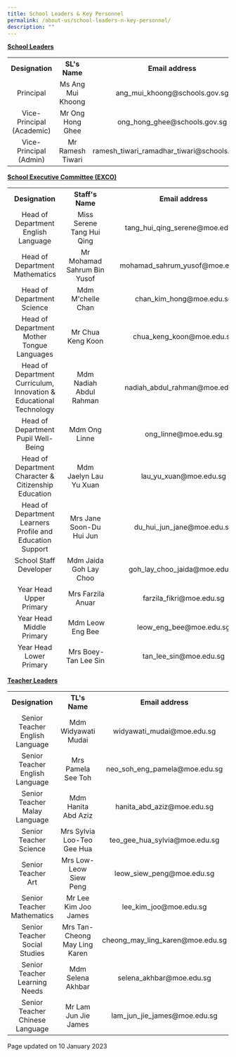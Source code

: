 ```yaml
---
title: School Leaders & Key Personnel
permalink: /about-us/school-leaders-n-key-personnel/
description: ""
---
```

<p><strong><u>School Leaders</u></strong></p>
<div>
<table>
<tbody>
<tr>
<th style="text-align: center;">Designation</th>
<th style="text-align: center;">SL's Name</th>
<th style="text-align: center;">Email address</th>
</tr>
<tr>
<td style="text-align: center;">Principal</td>
<td style="text-align: center;">Ms Ang Mui Khoong</td>
<td style="text-align: center;">ang_mui_khoong@schools.gov.sg</td>
</tr>
<tr>
<td style="text-align: center;">Vice-Principal (Academic)</td><td style="text-align: center;">Mr Ong Hong Ghee</td>
<td style="text-align: center;">ong_hong_ghee@schools.gov.sg</td>
</tr>
<tr>
<td style="text-align: center;">Vice-Principal (Admin)</td>
	<td style="text-align: center;">Mr Ramesh Tiwari</td>
<td style="text-align: center;">ramesh_tiwari_ramadhar_tiwari@schools.gov.sg</td>
</tr>
</tbody>
</table>
</div>
<p><strong><u>School Executive Committee (EXCO)</u></strong></p>
<div>
<table style="height: 1098px;">
<tbody>
<tr style="height: 18px;">
<th style="text-align: center; height: 18px; width: 212.922px;">Designation</th>
<th style="text-align: center; height: 18px; width: 146.25px;">Staff's Name</th>
<th style="text-align: center; height: 18px; width: 305.828px;">Email address</th>
</tr>
<tr style="height: 36px;">
<td style="text-align: center; height: 36px; width: 212.922px;">Head of Department<br>English Language</td>
<td style="text-align: center; height: 36px; width: 146.25px;">Miss Serene Tang Hui Qing</td>
<td style="text-align: center; height: 36px; width: 305.828px;">tang_hui_qing_serene@moe.edu.sg</td>
</tr>
<tr style="height: 36px;">
<td style="text-align: center; height: 36px; width: 212.922px;">Head of Department<br>Mathematics</td>
<td style="text-align: center; height: 36px; width: 146.25px;">Mr Mohamad Sahrum Bin Yusof</td>
<td style="text-align: center; height: 36px; width: 305.828px;">mohamad_sahrum_yusof@moe.edu.sg</td>
</tr>
<tr style="height: 36px;">
<td style="text-align: center; height: 36px; width: 212.922px;">Head of Department<br>Science</td>
<td style="text-align: center; height: 36px; width: 146.25px;">Mdm M'chelle Chan</td>
<td style="text-align: center; height: 36px; width: 305.828px;">chan_kim_hong@moe.edu.sg</td>
</tr>
<tr style="height: 36px;">
<td style="text-align: center; height: 36px; width: 212.922px;">Head of Department<br>Mother Tongue Languages</td>
<td style="text-align: center; height: 36px; width: 146.25px;">Mr Chua Keng Koon</td>
<td style="text-align: center; height: 36px; width: 305.828px;">chua_keng_koon@moe.edu.sg</td>
</tr>
<tr style="height: 54px;">
<td style="text-align: center; height: 54px; width: 212.922px;">Head of Department<br>Curriculum, Innovation &amp; Educational Technology</td>
<td style="text-align: center; height: 54px; width: 146.25px;">Mdm Nadiah Abdul Rahman</td>
<td style="text-align: center; height: 54px; width: 305.828px;">nadiah_abdul_rahman@moe.edu.sg</td>
</tr>
<tr style="height: 36px;">
<td style="text-align: center; height: 36px; width: 212.922px;">Head of Department<br>Pupil Well-Being</td>
<td style="text-align: center; height: 36px; width: 146.25px;">Mdm Ong Linne</td>
<td style="text-align: center; height: 36px; width: 305.828px;">ong_linne@moe.edu.sg</td>
</tr>
<tr style="height: 54px;">
<td style="text-align: center; height: 54px; width: 212.922px;">Head of Department<br>Character &amp; Citizenship Education</td>
<td style="text-align: center; height: 54px; width: 146.25px;">Mdm Jaelyn Lau Yu Xuan</td>
<td style="text-align: center; height: 54px; width: 305.828px;">lau_yu_xuan@moe.edu.sg</td>
</tr>
<tr style="height: 54px;">
<td style="text-align: center; height: 54px; width: 212.922px;">Head of Department<br>Learners Profile and Education Support</td>
<td style="text-align: center; height: 54px; width: 146.25px;">Mrs Jane Soon-Du Hui Jun</td>
<td style="text-align: center; height: 54px; width: 305.828px;">du_hui_jun_jane@moe.edu.sg</td>
</tr>
<tr style="height: 54px;">
<td style="text-align: center; height: 54px; width: 212.922px;">School Staff Developer<br><br></td>
<td style="text-align: center; height: 54px; width: 146.25px;">Mdm Jaida Goh Lay Choo</td>
<td style="text-align: center; height: 54px; width: 305.828px;">goh_lay_choo_jaida@moe.edu.sg</td>
</tr>
<tr style="height: 54px;">
<td style="text-align: center; height: 54px; width: 212.922px;">Year Head<br>Upper Primary</td>
<td style="text-align: center; height: 54px; width: 146.25px;">&nbsp;Mrs Farzila Anuar</td>
<td style="text-align: center; height: 54px; width: 305.828px;">farzila_fikri@moe.edu.sg</td>
</tr>
<tr style="height: 54px;">
<td style="text-align: center; height: 54px; width: 212.922px;">Year Head<br>Middle Primary</td>
<td style="text-align: center; height: 54px; width: 146.25px;">&nbsp;Mdm Leow Eng Bee</td>
<td style="text-align: center; height: 54px; width: 305.828px;">leow_eng_bee@moe.edu.sg</td>
</tr>
<tr style="height: 54px;">
<td style="text-align: center; height: 54px; width: 212.922px;">Year Head<br>Lower Primary</td>
<td style="text-align: center; height: 54px; width: 146.25px;">&nbsp;Mrs Boey-Tan Lee Sin</td>
<td style="text-align: center; height: 54px; width: 305.828px;">tan_lee_sin@moe.edu.sg</td>
</tr>
<tr style="height: 36px;">
<td style="text-align: center; height: 36px; width: 212.922px;">Level Head<br>Malay Language</td>
<td style="text-align: center; height: 36px; width: 146.25px;">Ms Norhafiza Bte Mohamed Zaini</td>
<td style="text-align: center; height: 36px; width: 305.828px;">norhafiza_mohd_zaini@moe.edu.sg</td>
</tr>
<tr style="height: 36px;">
<td style="text-align: center; height: 36px; width: 212.922px;">Level Head<br>Chinese &amp; Language</td>
<td style="text-align: center; height: 36px; width: 146.25px;">Mdm Lee Keng Chin</td>
<td style="text-align: center; height: 36px; width: 305.828px;">lee_keng_chin@moe.edu.sg</td>
</tr>
<tr style="height: 36px;">
<td style="text-align: center; height: 36px; width: 212.922px;">Level Head<br>Science</td>
<td style="text-align: center; height: 36px; width: 146.25px;">Mrs Phua-Liu Qiuyi</td>
<td style="text-align: center; height: 36px; width: 305.828px;">liu_qiuyi@moe.edu.sg</td>
</tr>
<tr style="height: 36px;">
<td style="text-align: center; height: 36px; width: 212.922px;">Level Head<br>Curriculum &amp; Assessment</td>
<td style="text-align: center; height: 36px; width: 146.25px;">Mdm Ng Hwee Mian</td>
<td style="text-align: center; height: 36px; width: 305.828px;">ng_hwee_main@moe.edu.sg</td>
</tr>
<tr style="height: 54px;">
<td style="text-align: center; height: 54px; width: 212.922px;">Subject Head<br>Aesthetics</td>
<td style="text-align: center; height: 54px; width: 146.25px;">Mdm Peng Binglun</td>
<td style="text-align: center; height: 54px; width: 305.828px;">peng_binglun@moe.edu.sg</td>
</tr>
<tr style="height: 54px;">
<td style="text-align: center; height: 54px; width: 212.922px;">Subject Head<br>PE &amp; CCA</td>
<td style="text-align: center; height: 54px; width: 146.25px;">Mr Mohammed Fadzliegh Nordin</td>
<td style="text-align: center; height: 54px; width: 305.828px;">mohammed_fadzliegh_nordin@moe.edu.sg</td>
</tr>
<tr style="height: 36px;">
<td style="text-align: center; height: 36px; width: 212.922px;">Subject Head<br>PE &amp; CCA</td>
<td style="text-align: center; height: 36px; width: 146.25px;">Mdm Damaria Sri Aminy Tumbuck</td>
<td style="text-align: center; height: 36px; width: 305.828px;">damaria_sri_aminy_tumbuck@moe.edu.sg</td>
</tr>
<tr style="height: 36px;">
<td style="text-align: center; height: 36px; width: 212.922px;">Subject Head<br>Character &amp; Citizenship Education</td>
<td style="text-align: center; height: 36px; width: 146.25px;">Ms Bibiana Wong Ying Ching</td>
<td style="text-align: center; height: 36px; width: 305.828px;">wong_ying_ching_bibiana@moe.edu.sg</td>
</tr>
<tr style="height: 54px;">
<td style="text-align: center; height: 54px; width: 212.922px;">Assistant Year Head / P2<br></td>
<td style="text-align: center; height: 54px; width: 146.25px;">Mrs Daphne Ng-Heng Pei Li</td>
<td style="text-align: center; height: 54px; width: 305.828px;">heng_pei_li_daphne@moe.edu.sg</td>
</tr>
<tr style="height: 54px;">
<td style="text-align: center; height: 54px; width: 212.922px;">Assistant Year Head / P5<br></td>
<td style="text-align: center; height: 54px; width: 146.25px;">Mrs Koh-Chan Yee Ling</td>
<td style="text-align: center; height: 54px; width: 305.828px;">chan_yee_ling@moe.edu.sg</td>
</tr>
<tr style="height: 54px;">
<td style="text-align: center; height: 54px; width: 212.922px;">Administration Manager<br></td>
<td style="text-align: center; height: 54px; width: 146.25px;">Ms Phyllis Kee</td>
<td style="text-align: center; height: 54px; width: 305.828px;">kee_bee_choo_phyllis@moe.edu.sg</td>
</tr>
<tr style="height: 54px;">
<td style="text-align: center; height: 54px; width: 212.922px;">Operations Manager<br></td>
<td style="text-align: center; height: 54px; width: 146.25px;">Mr Thomas Lim</td>
<td style="text-align: center; height: 54px; width: 305.828px;">lim_yong_peng@moe.edu.sg</td>
</tr>
</tbody>
</table>
</div>
<p><strong><u>Teacher Leaders</u></strong><u></u></p>
<table>
<tbody>
<tr>
<th style="text-align: center;">Designation</th>
<th style="text-align: center;">TL's Name</th>
<th style="text-align: center;">Email address</th>
</tr>
<tr>
<td style="text-align: center;">Senior Teacher<br>English Language</td>
<td style="text-align: center;">Mdm Widyawati Mudai</td>
<td style="text-align: center;">widyawati_mudai@moe.edu.sg</td>
</tr>
<tr>
<td style="text-align: center;">Senior Teacher<br>English Language</td>
<td style="text-align: center;">Mrs Pamela See Toh</td>
<td style="text-align: center;">neo_soh_eng_pamela@moe.edu.sg</td>
</tr>
<tr>
<td style="text-align: center;">Senior Teacher<br>Malay Language</td>
<td style="text-align: center;">Mdm Hanita Abd Aziz</td>
<td style="text-align: center;">hanita_abd_aziz@moe.edu.sg</td>
</tr>
<tr>
<td style="text-align: center;">Senior Teacher<br>Science</td>
<td style="text-align: center;">Mrs Sylvia Loo-Teo Gee Hua</td>
<td style="text-align: center;">teo_gee_hua_sylvia@moe.edu.sg</td>
</tr>
<tr>
<td style="text-align: center;">Senior Teacher<br>Art</td>
<td style="text-align: center;">Mrs Low-Leow Siew Peng</td>
<td style="text-align: center;">leow_siew_peng@moe.edu.sg</td>
</tr>
<tr>
<td style="text-align: center;">Senior Teacher<br>Mathematics</td>
<td style="text-align: center;">Mr Lee Kim Joo James</td>
<td style="text-align: center;">lee_kim_joo@moe.edu.sg</td>
</tr>
<tr>
<td style="text-align: center;">Senior Teacher<br>Social Studies</td>
<td style="text-align: center;">Mrs Tan-Cheong May Ling Karen</td>
<td style="text-align: center;">cheong_may_ling_karen@moe.edu.sg</td>
</tr>
<tr>
<td style="text-align: center;">Senior Teacher<br>Learning Needs</td>
<td style="text-align: center;">Mdm Selena Akhbar</td>
<td style="text-align: center;">selena_akhbar@moe.edu.sg</td>
</tr>
<tr>
<td style="text-align: center;">Senior Teacher<br>Chinese Language</td>
<td style="text-align: center;">Mr Lam Jun Jie James</td>
<td style="text-align: center;">lam_jun_jie_james@moe.edu.sg</td>
</tr>
</tbody>
</table>
<p>Page updated on 10 January 2023</p>